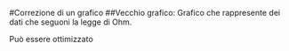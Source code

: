 #Correzione di un grafico
##Vecchio grafico:
Grafico che rappresente dei dati che seguoni la legge di Ohm.

Può essere ottimizzato 
